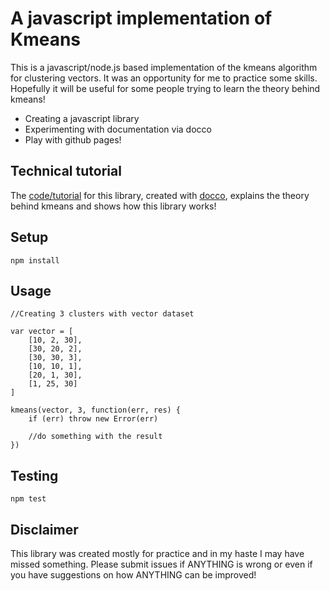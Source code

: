 A javascript implementation of Kmeans
=====

This is a javascript/node.js based implementation of the kmeans algorithm for clustering vectors. It was an opportunity for me to practice some skills. Hopefully it will be useful for some people trying to learn the theory behind kmeans!

 * Creating a javascript library
 * Experimenting with documentation via docco
 * Play with github pages!


Technical tutorial
---

The [code/tutorial][kt] for this library, created with [docco][doc],  explains the theory behind kmeans and shows how this library works!

[kt]:http://stevemacn.github.io/docs/cmeans.html
[doc]:https://github.com/jashkenas/docco

Setup
---
    npm install

Usage
---
    //Creating 3 clusters with vector dataset

    var vector = [
        [10, 2, 30],
        [30, 20, 2],
        [30, 30, 3],
        [10, 10, 1],
        [20, 1, 30],
        [1, 25, 30]
    ]
    
    kmeans(vector, 3, function(err, res) {
        if (err) throw new Error(err)

        //do something with the result
    })


Testing
---
    npm test
    
Disclaimer
---
This library was created mostly for practice and in my haste I may have missed something. Please submit issues if ANYTHING is wrong or even if you have suggestions on how ANYTHING can be improved!
